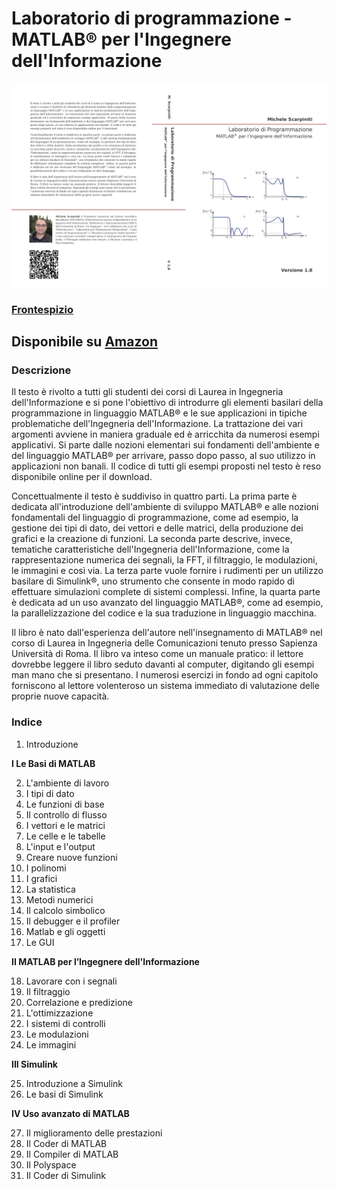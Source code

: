 # Laboratorio di programmazione - MATLAB® per l'Ingegnere dell'Informazione

![LabProBook](/Files/LabProBook.jpg)

### [Frontespizio](https://drive.google.com/file/d/13TBhlW3YTe-584i8wV8e1IVW4Su3zS1K/view?usp=sharing)

## Disponibile su [Amazon](https://www.amazon.it/dp/B08JLHQKJH)


### Descrizione

Il testo è rivolto a tutti gli studenti dei corsi di Laurea in Ingegneria dell'Informazione e si pone l'obiettivo di introdurre gli elementi basilari della programmazione in linguaggio MATLAB® e le sue applicazioni in tipiche problematiche dell'Ingegneria dell'Informazione. La trattazione dei vari argomenti avviene in maniera graduale ed è arricchita da numerosi esempi applicativi. Si parte dalle nozioni elementari sui fondamenti dell'ambiente e del linguaggio MATLAB® per arrivare, passo dopo passo, al suo utilizzo in applicazioni non banali. Il codice di tutti gli esempi proposti nel testo è reso disponibile online per il download.

Concettualmente il testo è suddiviso in quattro parti. La prima parte è dedicata all'introduzione dell'ambiente di sviluppo MATLAB® e alle nozioni fondamentali del linguaggio di programmazione, come ad esempio, la gestione dei tipi di dato, dei vettori e delle matrici, della produzione dei grafici e la creazione di funzioni. La seconda parte descrive, invece, tematiche caratteristiche dell'Ingegneria dell'Informazione, come la rappresentazione numerica dei segnali, la FFT, il filtraggio, le modulazioni, le immagini e così via. La terza parte vuole fornire i rudimenti per un utilizzo basilare di Simulink®, uno strumento che consente in modo rapido di effettuare simulazioni complete di sistemi complessi. Infine, la quarta parte è dedicata ad un uso avanzato del linguaggio MATLAB®, come ad esempio, la parallelizzazione del codice e la sua traduzione in linguaggio macchina.

Il libro è nato dall'esperienza dell'autore nell'insegnamento di MATLAB® nel corso di Laurea in Ingegneria delle Comunicazioni tenuto presso Sapienza Università di Roma. Il libro va inteso come un manuale pratico: il lettore dovrebbe leggere il libro seduto davanti al computer, digitando gli esempi man mano che si presentano. I numerosi esercizi in fondo ad ogni capitolo forniscono al lettore volenteroso un sistema immediato di valutazione delle proprie nuove capacità.



### Indice

1. Introduzione

**I Le Basi di MATLAB**

2. L'ambiente di lavoro
3. I tipi di dato
4. Le funzioni di base
5. Il controllo di flusso
6. I vettori e le matrici
7. Le celle e le tabelle
8. L'input e l'output
9. Creare nuove funzioni
10. I polinomi
11. I grafici
12. La statistica
13. Metodi numerici
14. Il calcolo simbolico
15. Il debugger e il profiler
16. Matlab e gli oggetti
17. Le GUI

**II MATLAB per l’Ingegnere dell'Informazione**

18. Lavorare con i segnali
19. Il filtraggio
20. Correlazione e predizione
21. L'ottimizzazione
22. I sistemi di controlli
23. Le modulazioni
24. Le immagini 

**III Simulink**

25. Introduzione a Simulink
26. Le basi di Simulink 

**IV Uso avanzato di MATLAB**

27. Il miglioramento delle prestazioni
28. Il Coder di MATLAB
29. Il Compiler di MATLAB
30. Il Polyspace
31. Il Coder di Simulink
